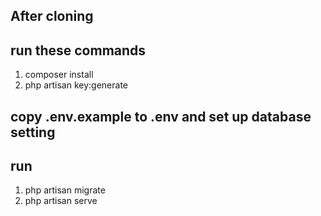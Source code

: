 ## After cloning 

## run these commands

1. composer install
2. php artisan key:generate

## copy .env.example to .env and set up database setting

## run 

1. php artisan migrate
2. php artisan serve
